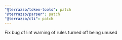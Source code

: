 ```yaml
---
"@terrazzo/token-tools": patch
"@terrazzo/parser": patch
"@terrazzo/cli": patch
---
```


Fix bug of lint warning of rules turned off being unused
